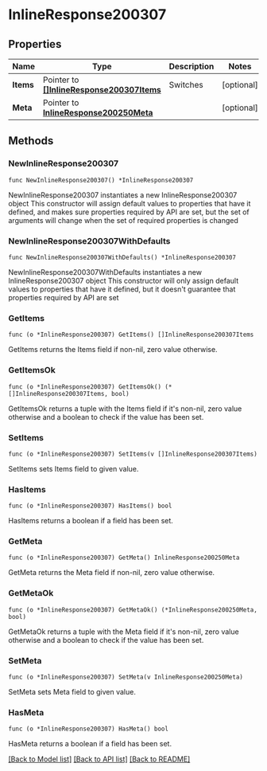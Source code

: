 # InlineResponse200307

## Properties

Name | Type | Description | Notes
------------ | ------------- | ------------- | -------------
**Items** | Pointer to [**[]InlineResponse200307Items**](InlineResponse200307Items.md) | Switches | [optional] 
**Meta** | Pointer to [**InlineResponse200250Meta**](InlineResponse200250Meta.md) |  | [optional] 

## Methods

### NewInlineResponse200307

`func NewInlineResponse200307() *InlineResponse200307`

NewInlineResponse200307 instantiates a new InlineResponse200307 object
This constructor will assign default values to properties that have it defined,
and makes sure properties required by API are set, but the set of arguments
will change when the set of required properties is changed

### NewInlineResponse200307WithDefaults

`func NewInlineResponse200307WithDefaults() *InlineResponse200307`

NewInlineResponse200307WithDefaults instantiates a new InlineResponse200307 object
This constructor will only assign default values to properties that have it defined,
but it doesn't guarantee that properties required by API are set

### GetItems

`func (o *InlineResponse200307) GetItems() []InlineResponse200307Items`

GetItems returns the Items field if non-nil, zero value otherwise.

### GetItemsOk

`func (o *InlineResponse200307) GetItemsOk() (*[]InlineResponse200307Items, bool)`

GetItemsOk returns a tuple with the Items field if it's non-nil, zero value otherwise
and a boolean to check if the value has been set.

### SetItems

`func (o *InlineResponse200307) SetItems(v []InlineResponse200307Items)`

SetItems sets Items field to given value.

### HasItems

`func (o *InlineResponse200307) HasItems() bool`

HasItems returns a boolean if a field has been set.

### GetMeta

`func (o *InlineResponse200307) GetMeta() InlineResponse200250Meta`

GetMeta returns the Meta field if non-nil, zero value otherwise.

### GetMetaOk

`func (o *InlineResponse200307) GetMetaOk() (*InlineResponse200250Meta, bool)`

GetMetaOk returns a tuple with the Meta field if it's non-nil, zero value otherwise
and a boolean to check if the value has been set.

### SetMeta

`func (o *InlineResponse200307) SetMeta(v InlineResponse200250Meta)`

SetMeta sets Meta field to given value.

### HasMeta

`func (o *InlineResponse200307) HasMeta() bool`

HasMeta returns a boolean if a field has been set.


[[Back to Model list]](../README.md#documentation-for-models) [[Back to API list]](../README.md#documentation-for-api-endpoints) [[Back to README]](../README.md)


